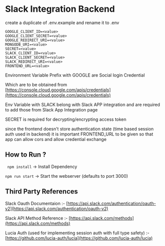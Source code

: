 # Slack Integration Backend

create a duplicate of .env.example and rename it to .env

```
GOOGLE_CLIENT_ID=<value>
GOOGLE_CLIENT_SECRET=<value>
GOOGLE_REDIRECT_URI=<value>
MONGODB_URI=<value>
SECRET=<value>
SLACK_CLIENT_ID=<value>
SLACK_CLIENT_SECRET=<value>
SLACK_REDIRECT_URI=<value>
FRONTEND_URL=<value>
```

Environment Variable Prefix with GOOGLE are Social login Credential

Which are to be obtained from [https://console.cloud.google.com/apis/credentials](https://console.cloud.google.com/apis/credentials)

Env Variable with SLACK belong with Slack APP integration and are required to add those from Slack App Integration page

SECRET is required for decrypting/encrypting access token

since the frontend doesn't store authentication state (time based session auth used in backend) it is important FRONTEND_URL to be given so that app can allow cors and allow credential exchange

## How to Run ?

` npm install` -> Install Dependency

`npm run start` -> Start the webserver (defaults to port 3000)

## Third Party References

Slack Oauth Documentaion :- [https://api.slack.com/authentication/oauth-v2](https://api.slack.com/authentication/oauth-v2)

Slack API Method Reference :- [https://api.slack.com/methods](https://api.slack.com/methods)

Lucia Auth (used for implementing session auth with full type safety) :- [https://github.com/lucia-auth/lucia](https://github.com/lucia-auth/lucia)
